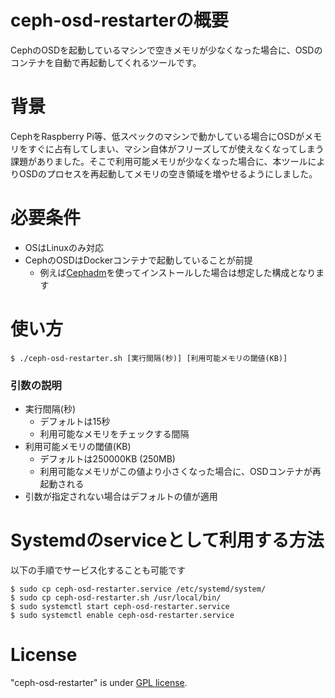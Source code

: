 # ceph-osd-restarterの概要

CephのOSDを起動しているマシンで空きメモリが少なくなった場合に、OSDのコンテナを自動で再起動してくれるツールです。

# 背景

CephをRaspberry Pi等、低スペックのマシンで動かしている場合にOSDがメモリをすぐに占有してしまい、マシン自体がフリーズしてが使えなくなってしまう課題がありました。そこで利用可能メモリが少なくなった場合に、本ツールによりOSDのプロセスを再起動してメモリの空き領域を増やせるようにしました。

# 必要条件

* OSはLinuxのみ対応
* CephのOSDはDockerコンテナで起動していることが前提
    * 例えば[Cephadm](https://docs.ceph.com/en/latest/cephadm/install/)を使ってインストールした場合は想定した構成となります

# 使い方

```
$ ./ceph-osd-restarter.sh [実行間隔(秒)] [利用可能メモリの閾値(KB)]
```

### 引数の説明
* 実行間隔(秒)
   * デフォルトは15秒
   * 利用可能なメモリをチェックする間隔
* 利用可能メモリの閾値(KB)
   * デフォルトは250000KB (250MB)
   * 利用可能なメモリがこの値より小さくなった場合に、OSDコンテナが再起動される
* 引数が指定されない場合はデフォルトの値が適用


# Systemdのserviceとして利用する方法

以下の手順でサービス化することも可能です

```
$ sudo cp ceph-osd-restarter.service /etc/systemd/system/
$ sudo cp ceph-osd-restarter.sh /usr/local/bin/
$ sudo systemctl start ceph-osd-restarter.service
$ sudo systemctl enable ceph-osd-restarter.service
```

# License
"ceph-osd-restarter" is under [GPL license](https://www.gnu.org/licenses/licenses.en.html).
 